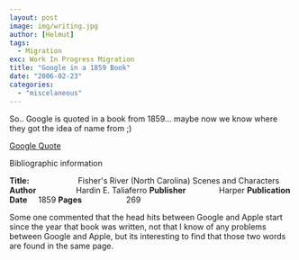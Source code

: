 ```yaml
---
layout: post
image: img/writing.jpg
author: [Helmut]
tags:
  - Migration
exc: Work In Progress Migration
title: "Google in a 1859 Book"
date: "2006-02-23"
categories: 
  - "miscelaneous"
---
```


So.. Google is quoted in a book from 1859... maybe now we know where they got the idea of name from ;)

[Google Quote](http://books.google.com/books?hlesr&id=e8NITB8KBZYC&dq=google&prev=http://books.google.com/books%3Fq%3Dgoogle%2Bdate:1000-1900&lpg=PA29&pg=PA29 "Google Quote")

Bibliographic information

**Title:**                      Fisher's River (North Carolina) Scenes and Characters **Author**                  Hardin E. Taliaferro **Publisher**               Harper **Publication Date**     1859 **Pages**                    269

Some one commented that the head hits between Google and Apple start since the year that book was written, not that I know of any problems between Google and Apple, but its interesting to find that those two words are found in the same page.
